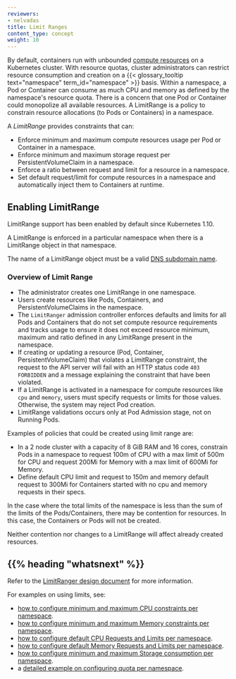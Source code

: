 ```yaml
---
reviewers:
- nelvadas
title: Limit Ranges
content_type: concept
weight: 10
---
```


<!-- overview -->

By default, containers run with unbounded [compute resources](/docs/user-guide/compute-resources) on a Kubernetes cluster.
With resource quotas, cluster administrators can restrict resource consumption and creation on a {{< glossary_tooltip text="namespace" term_id="namespace" >}} basis.
Within a namespace, a Pod or Container can consume as much CPU and memory as defined by the namespace's resource quota. There is a concern that one Pod or Container could monopolize all available resources. A LimitRange is a policy to constrain resource allocations (to Pods or Containers) in a namespace.




<!-- body -->

A _LimitRange_ provides constraints that can:

- Enforce minimum and maximum compute resources usage per Pod or Container in a namespace.
- Enforce minimum and maximum storage request per PersistentVolumeClaim in a namespace.
- Enforce a ratio between request and limit for a resource in a namespace.
- Set default request/limit for compute resources in a namespace and automatically inject them to Containers at runtime.

## Enabling LimitRange

LimitRange support has been enabled by default since Kubernetes 1.10.

A LimitRange is enforced in a particular namespace when there is a
LimitRange object in that namespace.

The name of a LimitRange object must be a valid
[DNS subdomain name](/docs/concepts/overview/working-with-objects/names#dns-subdomain-names).

### Overview of Limit Range

- The administrator creates one LimitRange in one namespace.
- Users create resources like Pods, Containers, and PersistentVolumeClaims in the namespace.
- The `LimitRanger` admission controller enforces defaults and limits for all Pods and Containers that do not set compute resource requirements and tracks usage to ensure it does not exceed resource minimum, maximum and ratio defined in any LimitRange present in the namespace.
- If creating or updating a resource (Pod, Container, PersistentVolumeClaim) that violates a LimitRange constraint, the request to the API server will fail with an HTTP status code `403 FORBIDDEN` and a message explaining the constraint that have been violated.
- If a LimitRange is activated in a namespace for compute resources like `cpu` and `memory`, users must specify
  requests or limits for those values. Otherwise, the system may reject Pod creation.
- LimitRange validations occurs only at Pod Admission stage, not on Running Pods.

Examples of policies that could be created using limit range are:

- In a 2 node cluster with a capacity of 8 GiB RAM and 16 cores, constrain Pods in a namespace to request 100m of CPU with a max limit of 500m for CPU and request 200Mi for Memory with a max limit of 600Mi for Memory.
- Define default CPU limit and request to 150m and memory default request to 300Mi for Containers started with no cpu and memory requests in their specs.

In the case where the total limits of the namespace is less than the sum of the limits of the Pods/Containers,
there may be contention for resources. In this case, the Containers or Pods will not be created.

Neither contention nor changes to a LimitRange will affect already created resources.



## {{% heading "whatsnext" %}}


Refer to the [LimitRanger design document](https://git.k8s.io/community/contributors/design-proposals/resource-management/admission_control_limit_range.md) for more information.

For examples on using limits, see:

- [how to configure minimum and maximum CPU constraints per namespace](/docs/tasks/administer-cluster/manage-resources/cpu-constraint-namespace/).
- [how to configure minimum and maximum Memory constraints per namespace](/docs/tasks/administer-cluster/manage-resources/memory-constraint-namespace/).
- [how to configure default CPU Requests and Limits per namespace](/docs/tasks/administer-cluster/manage-resources/cpu-default-namespace/).
- [how to configure default Memory Requests and Limits per namespace](/docs/tasks/administer-cluster/manage-resources/memory-default-namespace/).
- [how to configure minimum and maximum Storage consumption per namespace](/docs/tasks/administer-cluster/limit-storage-consumption/#limitrange-to-limit-requests-for-storage).
- a [detailed example on configuring quota per namespace](/docs/tasks/administer-cluster/manage-resources/quota-memory-cpu-namespace/).



